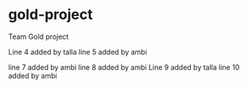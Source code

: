 # gold-project
Team Gold project

Line 4 added by talla
line 5 added by ambi

line 7 added by ambi
line 8 added by ambi
Line 9 added by talla
line 10 added by ambi
